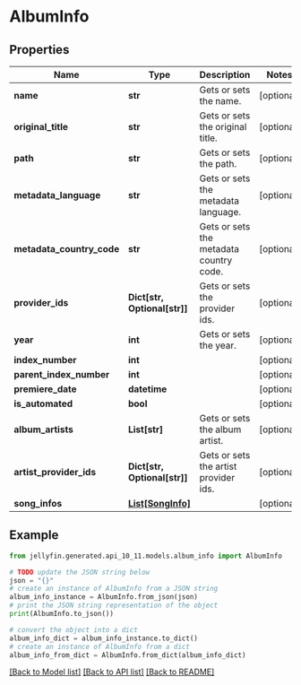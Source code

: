 # AlbumInfo


## Properties

Name | Type | Description | Notes
------------ | ------------- | ------------- | -------------
**name** | **str** | Gets or sets the name. | [optional] 
**original_title** | **str** | Gets or sets the original title. | [optional] 
**path** | **str** | Gets or sets the path. | [optional] 
**metadata_language** | **str** | Gets or sets the metadata language. | [optional] 
**metadata_country_code** | **str** | Gets or sets the metadata country code. | [optional] 
**provider_ids** | **Dict[str, Optional[str]]** | Gets or sets the provider ids. | [optional] 
**year** | **int** | Gets or sets the year. | [optional] 
**index_number** | **int** |  | [optional] 
**parent_index_number** | **int** |  | [optional] 
**premiere_date** | **datetime** |  | [optional] 
**is_automated** | **bool** |  | [optional] 
**album_artists** | **List[str]** | Gets or sets the album artist. | [optional] 
**artist_provider_ids** | **Dict[str, Optional[str]]** | Gets or sets the artist provider ids. | [optional] 
**song_infos** | [**List[SongInfo]**](SongInfo.md) |  | [optional] 

## Example

```python
from jellyfin.generated.api_10_11.models.album_info import AlbumInfo

# TODO update the JSON string below
json = "{}"
# create an instance of AlbumInfo from a JSON string
album_info_instance = AlbumInfo.from_json(json)
# print the JSON string representation of the object
print(AlbumInfo.to_json())

# convert the object into a dict
album_info_dict = album_info_instance.to_dict()
# create an instance of AlbumInfo from a dict
album_info_from_dict = AlbumInfo.from_dict(album_info_dict)
```
[[Back to Model list]](../README.md#documentation-for-models) [[Back to API list]](../README.md#documentation-for-api-endpoints) [[Back to README]](../README.md)


